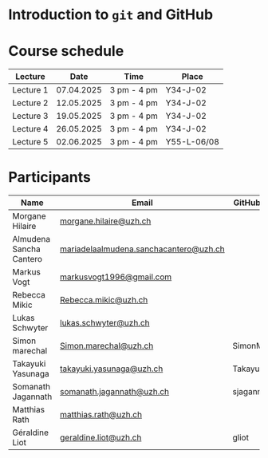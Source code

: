 # Introduction to `git` and GitHub

# Course schedule

| Lecture | Date | Time | Place |
|---------|------|------|-------|
| Lecture 1 | 07.04.2025 | 3 pm - 4 pm | Y34-J-02 |
| Lecture 2 | 12.05.2025 | 3 pm - 4 pm | Y34-J-02 |
| Lecture 3 | 19.05.2025 | 3 pm - 4 pm | Y34-J-02 |
| Lecture 4 | 26.05.2025 | 3 pm - 4 pm | Y34-J-02 |
| Lecture 5 | 02.06.2025 | 3 pm - 4 pm | Y55-L-06/08 |

# Participants

| Name | Email | GitHub username | Project |
|------|-------|-----------------|---------|
| Morgane Hilaire	| morgane.hilaire@uzh.ch |	| Project 1 |
| Almudena Sancha Cantero | mariadelaalmudena.sanchacantero@uzh.ch	|	| Project 1 |
| Markus Vogt	| markusvogt1996@gmail.com	|	| Project 1 |
| Rebecca Mikic	| Rebecca.mikic@uzh.ch	|	| Project 2 |
| Lukas Schwyter | lukas.schwyter@uzh.ch	|	| Project 2 |
| Simon marechal | Simon.marechal@uzh.ch	| SimonMarech	| Project 3 |
| Takayuki Yasunaga	| takayuki.yasunaga@uzh.ch	|TakayukiYasunaga	| Project 2 |
| Somanath Jagannath | somanath.jagannath@uzh.ch	| sjagannath123 	| Project 3 |
| Matthias Rath | matthias.rath@uzh.ch	|	| Project 3 |
| Géraldine Liot | geraldine.liot@uzh.ch	|	gliot | Project 3 |
